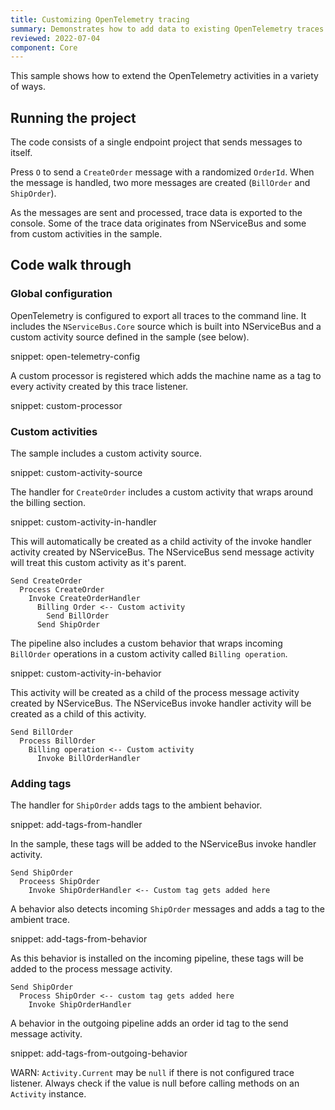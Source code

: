 ```yaml
---
title: Customizing OpenTelemetry tracing
summary: Demonstrates how to add data to existing OpenTelemetry traces
reviewed: 2022-07-04
component: Core
---
```


This sample shows how to extend the OpenTelemetry activities in a variety of ways.

## Running the project

The code consists of a single endpoint project that sends messages to itself.

Press `O` to send a `CreateOrder` message with a randomized `OrderId`. When the message is handled, two more messages are created (`BillOrder` and `ShipOrder`).

As the messages are sent and processed, trace data is exported to the console. Some of the trace data originates from NServiceBus and some from custom activities in the sample.

## Code walk through

### Global configuration

OpenTelemetry is configured to export all traces to the command line. It includes the `NServiceBus.Core` source which is built into NServiceBus and a custom activity source defined in the sample (see below).

snippet: open-telemetry-config

A custom processor is registered which adds the machine name as a tag to every activity created by this trace listener.

snippet: custom-processor

### Custom activities

The sample includes a custom activity source.

snippet: custom-activity-source

The handler for `CreateOrder` includes a custom activity that wraps around the billing section.

snippet: custom-activity-in-handler

This will automatically be created as a child activity of the invoke handler activity created by NServiceBus. The NServiceBus send message activity will treat this custom activity as it's parent.

```
Send CreateOrder
  Process CreateOrder
    Invoke CreateOrderHandler
      Billing Order <-- Custom activity
        Send BillOrder
      Send ShipOrder
```

The pipeline also includes a custom behavior that wraps incoming `BillOrder` operations in a custom activity called `Billing operation`.

snippet: custom-activity-in-behavior

This activity will be created as a child of the process message activity created by NServiceBus. The NServiceBus invoke handler activity will be created as a child of this activity.

```
Send BillOrder
  Process BillOrder
    Billing operation <-- Custom activity
      Invoke BillOrderHandler
```

### Adding tags

The handler for `ShipOrder` adds tags to the ambient behavior.

snippet: add-tags-from-handler

In the sample, these tags will be added to the NServiceBus invoke handler activity.

```
Send ShipOrder
  Proceess ShipOrder
    Invoke ShipOrderHandler <-- Custom tag gets added here
```

A behavior also detects incoming `ShipOrder` messages and adds a tag to the ambient trace.

snippet: add-tags-from-behavior

As this behavior is installed on the incoming pipeline, these tags will be added to the process message activity. 

```
Send ShipOrder
  Process ShipOrder <-- custom tag gets added here
    Invoke ShipOrderHandler
```

A behavior in the outgoing pipeline adds an order id tag to the send message activity.

snippet: add-tags-from-outgoing-behavior

WARN: `Activity.Current` may be `null` if there is not configured trace listener. Always check if the value is null before calling methods on an `Activity` instance.